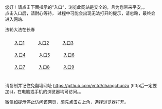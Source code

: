 您好！请点击下面指示的“入口”，浏览此网站是安全的，且为您带来平安。。 <br/>
点击入口后，请耐心等待， 过程中可能会出现无法打开的提示，请忽略，最终会进入网站. </br>

法轮大法在长春<br/>
<div style="padding:10px"><a style="margin:20px" target="_blank" href="https://d2m0tpuz7ph4ql.cloudfront.net/2Qpsp?hynxgtbi" id="ccLink1" rel="nofollow">入口1</a> <a target="_blank" style="margin:20px" href="https://d79u2vvg4qxy6.cloudfront.net/2Qpsp?bjlhlkaj" id="ccLink2" rel="nofollow">入口2</a> <a style="margin:20px" target="_blank" href="https://d3pv4l0o8yoebe.cloudfront.net/2Qpsp?esoamxqu" id="ccLink3" rel="nofollow">入口3</a></div>

<div style="padding:10px" ><a style="margin:20px" target="_blank" href="https://d2m0tpuz7ph4ql.cloudfront.net/2Qpsp?hynxgtbi" id="ccLink4" rel="nofollow">入口4</a> <a style="margin:20px" href="https://d79u2vvg4qxy6.cloudfront.net/2Qpsp?bjlhlkaj" target="_blank" id="ccLink5" rel="nofollow">入口5</a> <a style="margin:20px" href="https://d3pv4l0o8yoebe.cloudfront.net/2Qpsp?esoamxqu" target="_blank" id="ccLink6" rel="nofollow">入口6</a></div>

<div style="padding:10px"><a style="margin:20px" target="_blank" href="https://d2m0tpuz7ph4ql.cloudfront.net/2Qpsp?hynxgtbi" id="ccLink7" rel="nofollow">入口7</a> <a style="margin:20px" href="https://d79u2vvg4qxy6.cloudfront.net/2Qpsp?bjlhlkaj" target="_blank" id="ccLink8" rel="nofollow">入口8</a> <a style="margin:20px" target="_blank" href="https://d3pv4l0o8yoebe.cloudfront.net/2Qpsp?esoamxqu" id="ccLink9" rel="nofollow">入口9</a></div>

<br/>



请复制并记住免翻墙网址 https://github.com/yntd/changchunzx (http后一定要加s)，在电脑或手机的浏览器均可访问。。<br/>

微信如提示停止访问该网页，须先点击右上角，选择浏览器打开。
